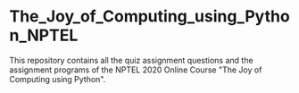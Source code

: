 # The_Joy_of_Computing_using_Python_NPTEL
This repository contains all the quiz assignment questions and the assignment programs of the NPTEL 2020 Online Course "The Joy of Computing using Python".
